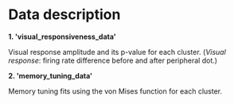 <!DOCTYPE html>
<html>
    
<head>
    <h1>Data description</h1>
</head>
    
<body>
<b>1. 'visual_responsiveness_data'</b>
<p>Visual response amplitude and its p-value for each cluster.<be>
(<i>Visual response</i>: firing rate difference before and after peripheral dot.)</p>
        
<b>2. 'memory_tuning_data'</b>
<p>Memory tuning fits using the von Mises function for each cluster.</p>
</body>
</html>
